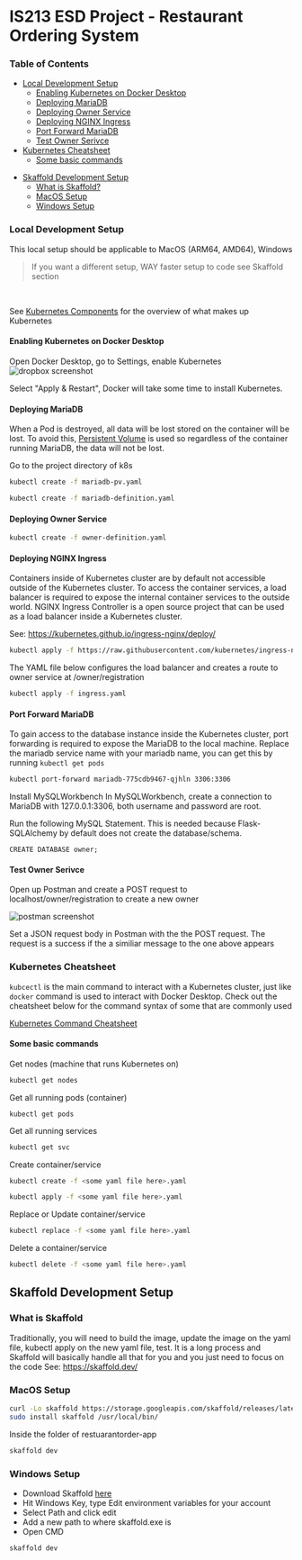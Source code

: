 # IS213 ESD Project - Restaurant Ordering System

### Table of Contents
  * [Local Development Setup](#local-development-setup)
    + [Enabling Kubernetes on Docker Desktop](#enabling-kubernetes-on-docker-desktop)
    + [Deploying MariaDB](#deploying-mariadb)
    + [Deploying Owner Service](#deploying-owner-service)
    + [Deploying NGINX Ingress](#deploying-nginx-ingress)
    + [Port Forward MariaDB](#port-forward-mariadb)
    + [Test Owner Serivce](#test-owner-serivce)
  * [Kubernetes Cheatsheet](#kubernetes-cheatsheet)
    + [Some basic commands](#some-basic-commands)
- [Skaffold Development Setup](#skaffold-development-setup)
  * [What is Skaffold?](#what-is-skaffold)
  * [MacOS Setup](#macos-setup)
  * [Windows Setup](#windows-setup)

### Local Development Setup
This local setup should be applicable to MacOS (ARM64, AMD64), Windows
> If you want a different setup, WAY faster setup to code see Skaffold section
<br>

See [Kubernetes Components](https://kubernetes.io/docs/concepts/overview/components/) for the overview of what makes up Kubernetes

#### Enabling Kubernetes on Docker Desktop

Open Docker Desktop, go to Settings, enable Kubernetes
![dropbox screenshot](https://uc356e5dbe496753a1e7e7db7f00.previews.dropboxusercontent.com/p/thumb/ABF2dQSeMOKQFb8oSobYnChLP0gxcDGWxlvqk7NJAm5btv24rkOpumbiRXZWIY72-eLmPNYsHykoZwq0ixWXjqZftlfqyZLGCDwx7z_zp4O5krHUpCnqeFbc_J_6hzu2pHoHIHN0VKA9HK1msfmPTVl_WAPf_xdaTooFEQlKfGKGTysMgBy6x5YCwYB1Bu4MsPz3qAsE8n9ys_-D22tMiFlW4CuyKW2jbChEcAjlX7dfbNPHTrhdeuqR57_2bXRDxSIyf9yBplWbFXtG07hOoATU5qR9cBz1aeKNiurfOMSDsz_tds1FBnPYjCNNJNgBj-SJNvvPh43H9mDuNd1VJ8jXJLgwsYL1EmZ8pA5hqIRwKzHnEZREA0yU8NuldbaIMTLJ2_81dCEcCDByi6p-71dO/p.png)

Select "Apply & Restart", Docker will take some time to install Kubernetes.

#### Deploying MariaDB
When a Pod is destroyed, all data will be lost stored on the container will be lost. To avoid this, [Persistent Volume](https://kubernetes.io/docs/concepts/storage/persistent-volumes/) is used so regardless of the container running MariaDB, the data will not be lost.

Go to the project directory of k8s
```bash
kubectl create -f mariadb-pv.yaml
```
```bash
kubectl create -f mariadb-definition.yaml
```

#### Deploying Owner Service
```bash
kubectl create -f owner-definition.yaml
```

#### Deploying NGINX Ingress
Containers inside of Kubernetes cluster are by default not accessible outside of the Kubernetes cluster. To access the container services, a load balancer is required to expose the internal container services to the outside world. NGINX Ingress Controller is a open source project that can be used as a load balancer inside a Kubernetes cluster.

See: https://kubernetes.github.io/ingress-nginx/deploy/
```bash
kubectl apply -f https://raw.githubusercontent.com/kubernetes/ingress-nginx/controller-v0.44.0/deploy/static/provider/cloud/deploy.yaml
```

The YAML file below configures the load balancer and creates a route to owner service at /owner/registration
```bash
kubectl apply -f ingress.yaml
```

#### Port Forward MariaDB
To gain access to the database instance inside the Kubernetes cluster, port forwarding is required to expose the MariaDB to the local machine.
Replace the mariadb service name with your mariadb name, you can get this by running `kubectl get pods`
```bash
kubectl port-forward mariadb-775cdb9467-qjhln 3306:3306
```

Install MySQLWorkbench
In MySQLWorkbench, create a connection to MariaDB with 127.0.0.1:3306, both username and password are root.

Run the following MySQL Statement. This is needed because Flask-SQLAlchemy by default does not create the database/schema.

```mysql
CREATE DATABASE owner;
```

#### Test Owner Serivce
Open up Postman and create a POST request to localhost/owner/registration to create a new owner

![postman screenshot](https://previews.dropbox.com/p/thumb/ABGApKGGj_xwhMn2akWdR9TbAGYVXmOkDS2ob_hAhs56DxDU_rlNBXU_TsQkiGlugUupk-KmHmnI7LonuQetMI9ss8t0UNKf_eFu-nlyKPUepzNtuLizaCVtlzWxmUGnneu8DC1KEPyKZ9z4yKgzKlXI8nU0oBNyIOH5KiYhkmiPBNNPBbmVrx1saCUP88wT4_uK-Gy89rsHYzqCyj5VdZXe6xJE5kltgki-6Z6bRQfkEwNN-PEqL2iAMkHeQiZWiGFiWDEResyTZ4d0qsEEgedcqBweTFeZUsDpfNCYkmBvMf6AjfX7ERmsEUWXr-gX8i7DJSE-ZTe9E5-vXpG5Lw1RU5dBinZSvdl1SffhTWXuXJ_lhkLvTn_7yBS25nJRhzs/p.png)

Set a JSON request body in Postman with the the POST request. The request is a success if the a similiar message to the one above appears

### Kubernetes Cheatsheet

`kubcectl` is the main command to interact with a Kubernetes cluster, just like `docker` command is used to interact with Docker Desktop. Check out the cheatsheet below for the command syntax of some that are commonly used 


[Kubernetes Command Cheatsheet](https://kubernetes.io/docs/reference/kubectl/cheatsheet/)


#### Some basic commands
Get nodes (machine that runs Kubernetes on)
```bash
kubectl get nodes
```

Get all running pods (container)
```
kubectl get pods
```

Get all running services
```bash
kubectl get svc
```

Create container/service
```bash
kubectl create -f <some yaml file here>.yaml
```
```bash
kubectl apply -f <some yaml file here>.yaml
```

Replace or Update container/service
```bash
kubectl replace -f <some yaml file here>.yaml
```

Delete a container/service
```bash
kubectl delete -f <some yaml file here>.yaml
```

## Skaffold Development Setup
### What is Skaffold
Traditionally, you will need to build the image, update the image on the yaml file, kubectl apply on the new yaml file, test. It is a long process and Skaffold will basically handle all that for you and you just need to focus on the code
See: https://skaffold.dev/
### MacOS Setup
```bash
curl -Lo skaffold https://storage.googleapis.com/skaffold/releases/latest/skaffold-darwin-amd64 && \
sudo install skaffold /usr/local/bin/
```

Inside the folder of restuarantorder-app
```bash
skaffold dev
```

### Windows Setup
* Download Skaffold [here](https://storage.googleapis.com/skaffold/releases/latest/skaffold-windows-amd64.exe)
* Hit Windows Key, type Edit environment variables for your account
* Select Path and click edit
* Add a new path to where skaffold.exe is
* Open CMD
```bash
skaffold dev
```
